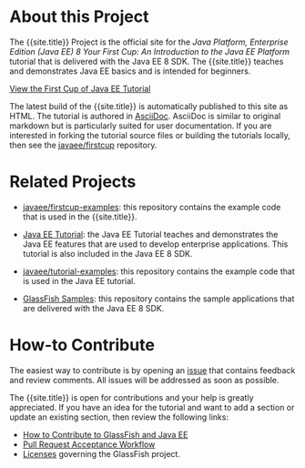 # About this Project

The {{site.title}} Project is the official site for the _Java Platform, Enterprise Edition (Java EE) 8
Your First Cup: An Introduction to the Java EE Platform_ tutorial that is delivered with the Java EE 8 SDK. The
{{site.title}} teaches and demonstrates Java EE basics and is intended for beginners.

[View the First Cup of Java EE Tutorial](toc.html)


The latest build of the {{site.title}} is automatically published to this site as HTML. The tutorial is authored in
[AsciiDoc](http://asciidoc.org/). AsciiDoc is similar to original markdown but is particularly suited for user
documentation. If you are interested in forking the tutorial source files or building the tutorials locally, then see
the [javaee/firstcup](https://github.com/javaee/firstcup) repository.

# Related Projects

* [javaee/firstcup-examples](https://github.com/javaee/firstcup-examples): this repository contains the example code that
is used in the {{site.title}}.

* [Java EE Tutorial](https://javaee.github.io/tutorial/): the Java EE Tutorial teaches and demonstrates the Java
EE features that are used to develop enterprise applications. This tutorial is also included in the Java EE 8 SDK.

* [javaee/tutorial-examples](https://github.com/javaee/tutorial-examples): this repository contains the example code that
is used in the Java EE tutorial.

* [GlassFish Samples](https://github.com/javaee/glassfish-samples): this repository contains the sample applications
that are delivered with the Java EE 8 SDK.


# How-to Contribute
The easiest way to contribute is by opening an [issue](https://github.com/javaee/firstcup/issues)  that contains
feedback and review comments. All issues will be addressed as soon as possible.


The {{site.title}} is open for contributions and your help is greatly appreciated. If you have an idea for the
tutorial and want to add a section or update an existing section, then review the following links:

* [How to Contribute to GlassFish and Java EE](https://javaee.github.io/glassfish/how-to-contribute)
* [Pull Request Acceptance Workflow](https://javaee.github.io/glassfish/pr_workflow)
* [Licenses](https://javaee.github.io/glassfish/LICENSE) governing the GlassFish project.
